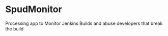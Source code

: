 SpudMonitor
===========

Processing app to Monitor Jenkins Builds and abuse developers that break the build
